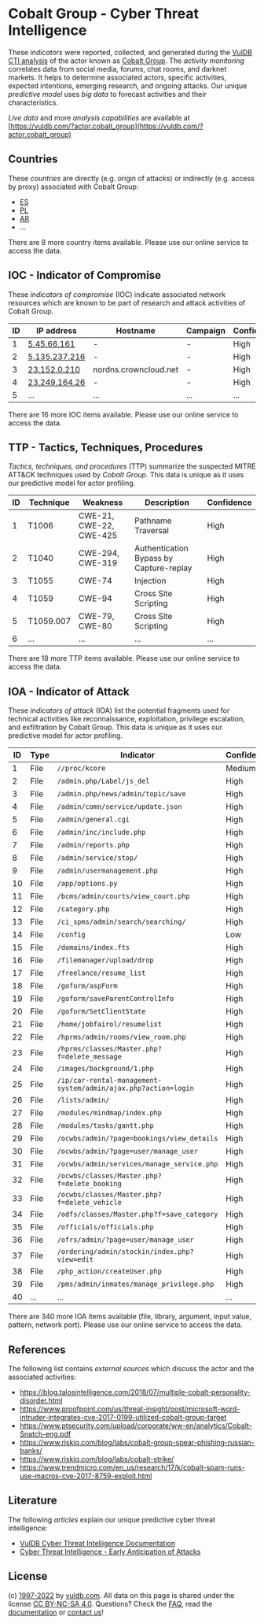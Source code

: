 # Cobalt Group - Cyber Threat Intelligence

These _indicators_ were reported, collected, and generated during the [VulDB CTI analysis](https://vuldb.com/?kb.cti) of the actor known as [Cobalt Group](https://vuldb.com/?actor.cobalt_group). The _activity monitoring_ correlates data from social media, forums, chat rooms, and darknet markets. It helps to determine associated actors, specific activities, expected intentions, emerging research, and ongoing attacks. Our unique _predictive model_ uses _big data_ to forecast activities and their characteristics.

_Live data_ and more _analysis capabilities_ are available at [https://vuldb.com/?actor.cobalt_group](https://vuldb.com/?actor.cobalt_group)

## Countries

These _countries_ are directly (e.g. origin of attacks) or indirectly (e.g. access by proxy) associated with Cobalt Group:

* [ES](https://vuldb.com/?country.es)
* [PL](https://vuldb.com/?country.pl)
* [AR](https://vuldb.com/?country.ar)
* ...

There are 8 more country items available. Please use our online service to access the data.

## IOC - Indicator of Compromise

These _indicators of compromise_ (IOC) indicate associated network resources which are known to be part of research and attack activities of Cobalt Group.

ID | IP address | Hostname | Campaign | Confidence
-- | ---------- | -------- | -------- | ----------
1 | [5.45.66.161](https://vuldb.com/?ip.5.45.66.161) | - | - | High
2 | [5.135.237.216](https://vuldb.com/?ip.5.135.237.216) | - | - | High
3 | [23.152.0.210](https://vuldb.com/?ip.23.152.0.210) | nordns.crowncloud.net | - | High
4 | [23.249.164.26](https://vuldb.com/?ip.23.249.164.26) | - | - | High
5 | ... | ... | ... | ...

There are 16 more IOC items available. Please use our online service to access the data.

## TTP - Tactics, Techniques, Procedures

_Tactics, techniques, and procedures_ (TTP) summarize the suspected MITRE ATT&CK techniques used by _Cobalt Group_. This data is unique as it uses our predictive model for actor profiling.

ID | Technique | Weakness | Description | Confidence
-- | --------- | -------- | ----------- | ----------
1 | T1006 | CWE-21, CWE-22, CWE-425 | Pathname Traversal | High
2 | T1040 | CWE-294, CWE-319 | Authentication Bypass by Capture-replay | High
3 | T1055 | CWE-74 | Injection | High
4 | T1059 | CWE-94 | Cross Site Scripting | High
5 | T1059.007 | CWE-79, CWE-80 | Cross Site Scripting | High
6 | ... | ... | ... | ...

There are 18 more TTP items available. Please use our online service to access the data.

## IOA - Indicator of Attack

These _indicators of attack_ (IOA) list the potential fragments used for technical activities like reconnaissance, exploitation, privilege escalation, and exfiltration by Cobalt Group. This data is unique as it uses our predictive model for actor profiling.

ID | Type | Indicator | Confidence
-- | ---- | --------- | ----------
1 | File | `//proc/kcore` | Medium
2 | File | `/admin.php/Label/js_del` | High
3 | File | `/admin.php/news/admin/topic/save` | High
4 | File | `/admin/comn/service/update.json` | High
5 | File | `/admin/general.cgi` | High
6 | File | `/admin/inc/include.php` | High
7 | File | `/admin/reports.php` | High
8 | File | `/admin/service/stop/` | High
9 | File | `/admin/usermanagement.php` | High
10 | File | `/app/options.py` | High
11 | File | `/bcms/admin/courts/view_court.php` | High
12 | File | `/category.php` | High
13 | File | `/ci_spms/admin/search/searching/` | High
14 | File | `/config` | Low
15 | File | `/domains/index.fts` | High
16 | File | `/filemanager/upload/drop` | High
17 | File | `/freelance/resume_list` | High
18 | File | `/goform/aspForm` | High
19 | File | `/goform/saveParentControlInfo` | High
20 | File | `/goform/SetClientState` | High
21 | File | `/home/jobfairol/resumelist` | High
22 | File | `/hprms/admin/rooms/view_room.php` | High
23 | File | `/hprms/classes/Master.php?f=delete_message` | High
24 | File | `/images/background/1.php` | High
25 | File | `/ip/car-rental-management-system/admin/ajax.php?action=login` | High
26 | File | `/lists/admin/` | High
27 | File | `/modules/mindmap/index.php` | High
28 | File | `/modules/tasks/gantt.php` | High
29 | File | `/ocwbs/admin/?page=bookings/view_details` | High
30 | File | `/ocwbs/admin/?page=user/manage_user` | High
31 | File | `/ocwbs/admin/services/manage_service.php` | High
32 | File | `/ocwbs/classes/Master.php?f=delete_booking` | High
33 | File | `/ocwbs/classes/Master.php?f=delete_vehicle` | High
34 | File | `/odfs/classes/Master.php?f=save_category` | High
35 | File | `/officials/officials.php` | High
36 | File | `/ofrs/admin/?page=user/manage_user` | High
37 | File | `/ordering/admin/stockin/index.php?view=edit` | High
38 | File | `/php_action/createUser.php` | High
39 | File | `/pms/admin/inmates/manage_privilege.php` | High
40 | ... | ... | ...

There are 340 more IOA items available (file, library, argument, input value, pattern, network port). Please use our online service to access the data.

## References

The following list contains _external sources_ which discuss the actor and the associated activities:

* https://blog.talosintelligence.com/2018/07/multiple-cobalt-personality-disorder.html
* https://www.proofpoint.com/us/threat-insight/post/microsoft-word-intruder-integrates-cve-2017-0199-utilized-cobalt-group-target
* https://www.ptsecurity.com/upload/corporate/ww-en/analytics/Cobalt-Snatch-eng.pdf
* https://www.riskiq.com/blog/labs/cobalt-group-spear-phishing-russian-banks/
* https://www.riskiq.com/blog/labs/cobalt-strike/
* https://www.trendmicro.com/en_us/research/17/k/cobalt-spam-runs-use-macros-cve-2017-8759-exploit.html

## Literature

The following _articles_ explain our unique predictive cyber threat intelligence:

* [VulDB Cyber Threat Intelligence Documentation](https://vuldb.com/?kb.cti)
* [Cyber Threat Intelligence - Early Anticipation of Attacks](https://www.scip.ch/en/?labs.20201022)

## License

(c) [1997-2022](https://vuldb.com/?kb.changelog) by [vuldb.com](https://vuldb.com/?kb.about). All data on this page is shared under the license [CC BY-NC-SA 4.0](https://creativecommons.org/licenses/by-nc-sa/4.0/). Questions? Check the [FAQ](https://vuldb.com/?kb.faq), read the [documentation](https://vuldb.com/?kb) or [contact us](https://vuldb.com/?contact)!
